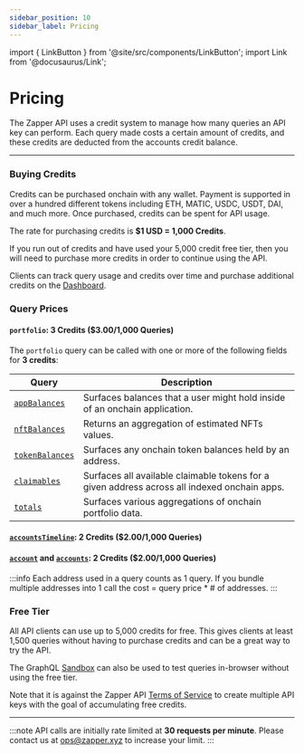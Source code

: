 ```yaml
---
sidebar_position: 10
sidebar_label: Pricing
---
```


import { LinkButton } from '@site/src/components/LinkButton';
import Link from '@docusaurus/Link';

# Pricing

The Zapper API uses a credit system to manage how many queries an API key can perform. Each query made costs a certain amount of credits, and these credits are deducted from the accounts credit balance.

---

### Buying Credits

Credits can be purchased onchain with any wallet. Payment is supported in over a hundred different tokens including ETH, MATIC, USDC, USDT, DAI, and much more. Once purchased, credits can be spent for API usage. 

The rate for purchasing credits is **$1 USD = 1,000 Credits**.


If you run out of credits and have used your 5,000 credit free tier, then you will need to purchase more credits in order to continue using the API.

Clients can track query usage and credits over time and purchase additional credits on the [Dashboard](/dashboard).

### Query Prices

#### `portfolio`: 3 Credits ($3.00/1,000 Queries)

The `portfolio` query can be called with one or more of the following fields for **3 credits**:

| Query | Description
| ----------- | ----------- |
| [`appBalances`](/docs/api-intro/portfolio/app-balances)  | Surfaces balances that a user might hold inside of an onchain application.|
| [`nftBalances`](/docs/api-intro/portfolio/nft-balances)  | Returns an aggregation of estimated NFTs values. |
| [`tokenBalances`](/docs/api-intro/portfolio/token-balances) | Surfaces any onchain token balances held by an address. |
| [`claimables`](/docs/api-intro/portfolio/claimables) | Surfaces all available claimable tokens for a given address across all indexed onchain apps.|
| [`totals`](/docs/api-intro/portfolio/portfolio-totals) | Surfaces various aggregations of onchain portfolio data. |


#### [`accountsTimeline`](/docs/api-intro/human-readable-transactions): 2 Credits ($2.00/1,000 Queries)

#### [`account`](/docs/api-intro/onchain-identity) and [`accounts`](/docs/api-intro/onchain-identity#accounts): 2 Credits ($2.00/1,000 Queries)

:::info
Each address used in a query counts as 1 query. If you bundle multiple addresses into 1 call the cost = query price * # of addresses.
:::

### Free Tier

All API clients can use up to 5,000 credits for free. This gives clients at least 1,500 queries without having to purchase credits and can be a great way to try the API.

The GraphQL [Sandbox](/docs/api-intro/sandbox) can also be used to test queries in-browser without using the free tier.


Note that it is against the Zapper API [Terms of Service](https://zapper.xyz/docs/api-terms-of-use.pdf) to create multiple API keys with the goal of accumulating free credits.


<LinkButton href="/dashboard" type="primary" buttonCopy="Get Started" />

---

:::note
API calls are initially rate limited at **30 requests per minute**. Please contact us at ops@zapper.xyz to increase your limit.
:::